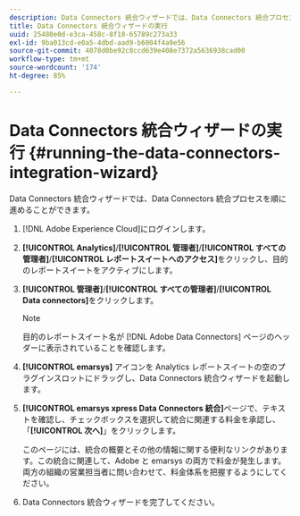 ```yaml
---
description: Data Connectors 統合ウィザードでは、Data Connectors 統合プロセスを順に進めることができます。
title: Data Connectors 統合ウィザードの実行
uuid: 25480e0d-e3ca-458c-8f18-65789c273a33
exl-id: 9ba013cd-e0a5-4dbd-aad9-b6004f4a9e56
source-git-commit: 4078d0be92c8ccd639e408e7372a5636938cad00
workflow-type: tm+mt
source-wordcount: '174'
ht-degree: 85%

---
```


# Data Connectors 統合ウィザードの実行 {#running-the-data-connectors-integration-wizard}

Data Connectors 統合ウィザードでは、Data Connectors 統合プロセスを順に進めることができます。

1. [!DNL Adobe Experience Cloud]にログインします。
1. **[!UICONTROL Analytics]**/**[!UICONTROL 管理者]**/**[!UICONTROL すべての管理者]**/**[!UICONTROL レポートスイートへのアクセス]**&#x200B;をクリックし、目的のレポートスイートをアクティブにします。
1. **[!UICONTROL 管理者]**/**[!UICONTROL すべての管理者]**/**[!UICONTROL Data connectors]**&#x200B;をクリックします。

   >[!NOTE]
   >
   >目的のレポートスイート名が [!DNL Adobe Data Connectors] ページのヘッダーに表示されていることを確認します。

1. **[!UICONTROL emarsys]** アイコンを Analytics レポートスイートの空のプラグインスロットにドラッグし、Data Connectors 統合ウィザードを起動します。
1. **[!UICONTROL emarsys xpress Data Connectors 統合]**&#x200B;ページで、テキストを確認し、チェックボックスを選択して統合に関連する料金を承認し、「**[!UICONTROL 次へ]**」をクリックします。

   このページには、統合の概要とその他の情報に関する便利なリンクがあります。この統合に関連して、Adobe と emarsys の両方で料金が発生します。両方の組織の営業担当者に問い合わせて、料金体系を把握するようにしてください。
1. Data Connectors 統合ウィザードを完了してください。
